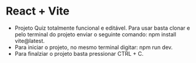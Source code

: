 # React + Vite

- Projeto Quiz totalmente funcional e editável. Para usar basta clonar e pelo terminal do projeto enviar o seguinte comando: npm install vite@latest.
- Para iniciar o projeto, no mesmo terminal digitar: npm run dev.
- Para finalziar o projeto basta pressionar CTRL + C.
